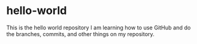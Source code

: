 # hello-world
This is the hello world repository
I am learning how to use GitHub and do the branches, commits, and other things on my repository.

